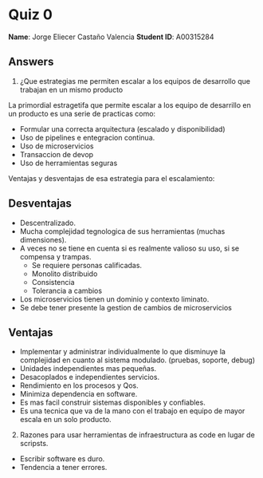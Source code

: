 # Quiz 0

**Name**: Jorge Eliecer Castaño Valencia
**Student ID**: A00315284

## Answers

1.  ¿Que estrategias me permiten escalar a los equipos de desarrollo que trabajan en un mismo producto
  
  La primordial estragetifa que permite escalar a los equipo de desarrillo en un producto es una serie de practicas como:
 
   * Formular una correcta arquitectura (escalado y disponibilidad)
   * Uso de pipelines e entegracion continua.
   * Uso de microservicios
   * Transaccion de devop
   * Uso de herramientas seguras  
     
     

Ventajas y desventajas de esa estrategia para el escalamiento:

## Desventajas
* Descentralizado.
* Mucha complejidad tegnologica de sus herramientas (muchas dimensiones).
* A veces no se tiene en cuenta si es realmente valioso su uso, si se compensa y trampas.
  - Se requiere personas calificadas.
  - Monolito distribuido
  - Consistencia
  - Tolerancia a cambios
* Los microservicios tienen un dominio y contexto liminato.
* Se debe tener presente la gestion de cambios de microservicios

## Ventajas
* Implementar y administrar individualmente lo que disminuye la complejidad en cuanto al sistema modulado. (pruebas, soporte, debug)
* Unidades independientes mas pequeñas.
* Desacoplados e independientes servicios.
* Rendimiento en los procesos y Qos.
* Minimiza dependencia en software.
* Es mas facil construir sistemas disponibles y confiables.
* Es una tecnica que va de la mano con el trabajo en equipo de mayor escala en un solo producto.



2. Razones para usar herramientas de infraestructura as code en lugar de scripsts.

- Escribir software es duro.
- Tendencia a tener errores.



